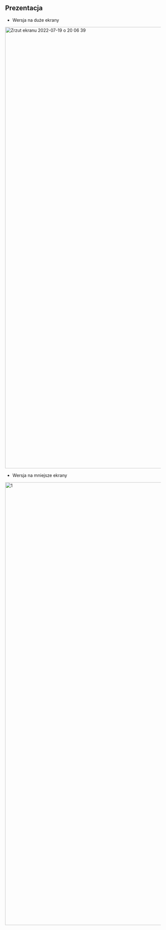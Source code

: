 ## Prezentacja

* Wersja na duże ekrany
<img width="1429" alt="Zrzut ekranu 2022-07-19 o 20 06 39" src="https://user-images.githubusercontent.com/67802673/179824002-e6a5123c-8101-4db2-9a14-16c5520ccde2.png">

* Wersja na mniejsze ekrany
<img width="1434" alt="1" src="https://user-images.githubusercontent.com/67802673/179826460-0b896124-844b-47d0-9c1c-115652f43208.png">
